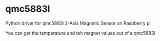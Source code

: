 # qmc5883l
Python driver for qmc5883l 3-Axis Magnetic Sensor on Raspberry pi

You can get the temperature and teh magnet values out of a qmc5883l
